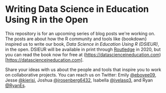 # Writing Data Science in Education Using R in the Open 

This repository is for an upcoming series of blog posts we're working on. The posts are about how the R community and tools like {bookdown} inspired us to write our book, *Data Science in Education Using R (DSIEUR)*, in the open. DSIEUR will be available in print through [Routledge](https://www.routledge.com) in 2020, but you can read the book now for free at (https://datascienceineducation.com)[https://datascienceineducation.com].  

Share your ideas with us about the people and tools that inspire you to work on collaborative projects. You can reach us on Twitter: Emily [@ebovee09](https://twitter.com/ebovee09), Jesse [@kierisi](https://twitter.com/kierisi), Joshua [@jrosenberg6432](https://twitter.com/jrosenberg6432), Isabella [@ivelasq3](https://twitter.com/ivelasq3), and Ryan [@RyanEs](https://twitter.com/RyanEs). 